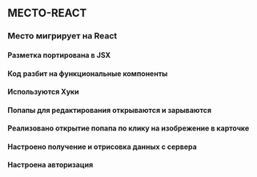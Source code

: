 ## МЕСТО-REACT

### Место мигрирует на React

#### Разметка портирована в JSX

#### Код разбит на функциональные компоненты

#### Используются Хуки

#### Попапы для редактирования открываются и зарываются

#### Реализовано открытие попапа по клику на изобрежение в карточке

#### Настроено получение и отрисовка данных с сервера

#### Настроена авторизация

